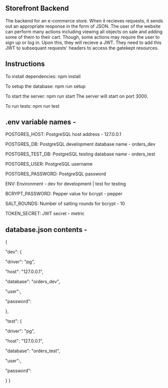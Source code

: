 ## Storefront Backend

The backend for an e-commerce store. When it recieves requests, it sends out an appropriate response in the form of JSON. The user of the website can perform many actions including viewing all objects on sale and adding some of them to their cart. Though, some actions may require the user to sign up or log in. Upon this, they will recieve a JWT. They need to add this JWT to subsequant requests' headers to access the gatekept resources.

## Instructions

To install dependencies: npm install

To setup the database: npm run setup

To start the server: npm run start
The server will start on port 3000.

To run tests: npm run test

## .env variable names -

POSTGRES_HOST: PostgreSQL host address - 127.0.0.1

POSTGRES_DB: PostgreSQL development database name - orders_dev

POSTGRES_TEST_DB: PostgreSQL testing database name - orders_test

POSTGRES_USER: PostgreSQL username

POSTGRES_PASSWORD: PostgreSQL password

ENV: Environment - dev for development | test for testing

BCRYPT_PASSWORD: Pepper value for bcrypt - pepper

SALT_ROUNDS: Number of salting rounds for bcrypt - 10

TOKEN_SECRET: JWT secret - metric


## database.json contents -

{

"dev": {

"driver": "pg",

"host": "127.0.0.1",

"database": "orders_dev",

"user":,

"password":

},

"test": {

"driver": "pg",

"host": "127.0.0.1",

"database": "orders_test",

"user":,

"password":

}
}
